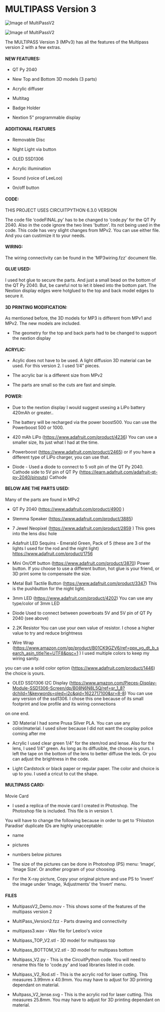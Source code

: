 # MULTIPASS Version 3

![Image of MultiPassV2](https://github.com/nmsr1196/Multi_Pass_3/blob/main/MulitpassInteractive.png)

![Image of MultiPassV2](https://github.com/nmsr1196/Multi_Pass_3/blob/main/MP3_display.png)


The MULTIPASS Version 3 (MPv3) has all the features of the Multipass version 2 with a few extras. 
#### NEW FEATURES: 

- QT Py 2040

- New Top and Bottom 3D models (3 parts)

- Acrylic diffuser

- Multitag

- Badge Holder 

- Nextion 5" programmable display

#### ADDITIONAL FEATURES

- Removable Disc

- Night Light via button

- OLED SSD1306

- Acrylic illumination

- Sound (voice of LeeLoo)

- 0n/off button


#### CODE: 

THIS PROJECT USES CIRCUITPYTHON 6.3.0 VERSION

The code file ‘codeFINAL.py’ has to be changed to ‘code.py’ for the QT Py 2040. Also in the code ignore the two lines 'button'. Its not being used in the code. This code has very slight changes from MPv2. You can use either file. And you can custimize it to your needs.

#### WIRING: 

The wiring connectivity can be found in the 'MP3wiring.fzz' document file.


#### GLUE USED: 

I used hot glue to secure the parts. And just a small bead on the bottom of the QT Py 2040. But, be careful not to let it bleed into
the bottom part. The Nextion display edges were hotglued to the top and back model edges to secure it.

#### 3D PRINTING MODIFICATION: 

As mentioned before, the 3D models for MP3 is different from MPv1 and MPv2. The new models are included.

- The geometry for the top and back parts had to be changed to support the nextion display


#### ACRYLIC: 

- Acylic does not have to be used. A light diffusion 3D material can be used. For this version 2. I used  1/4” pieces.

- The acrylic bar is a different size from MPv2

- The parts are small so the cuts are fast and simple.


#### POWER:

- Due to the nextion display I would suggest usesing a LiPo battery 420mAh or greater.. 

- The battery will be recharged via the power boost500. You can use the Powerboost 500 or 1000.

- 420 mAh LiPo (https://www.adafruit.com/product/4236) You can use a smaller size, Its just what I had at the time.

- Powerboost (https://www.adafruit.com/product/2465)  or if you have a different type of LiPo charger, you can use that.

- Diode - Used a diode to connect to 5 volt pin of the QT Py 2040. Cathode side to 5V pin of QT Py (https://learn.adafruit.com/adafruit-qt-py-2040/pinouts) Cathode


#### BELOW ARE THE PARTS USED:

Many of the parts are found in MPv2

- QT Py 2040 (https://www.adafruit.com/product/4900 )

- Stemma Speaker (https://www.adafruit.com/product/3885)

- 7 Jewel Neopixel (https://www.adafruit.com/product/2859 )  This goes into the lens disc hole

- Adafruit LED Sequins - Emerald Green, Pack of 5 (these are 3 of the lights I used for the rod and the night light) https://www.adafruit.com/product/1756

- Mini On/Off button (https://www.adafruit.com/product/3870) Power button. If you choose to use a different button, hot glue is your friend, or 3D print some to 
  compensate the size.

- Metal Ball Tactile Button (https://www.adafruit.com/product/3347) This is the pushbutton for the night light. 

- 3mm LED (https://www.adafruit.com/product/4202) You can use any type/color of 3mm LED

- Diode  Used to connect between powerboats 5V and 5V pin of QT Py 2040 (see above)

- 2.2K Resistor You can use your own value of resistor. I chose a higher value to try and reduce brightness

- Wire Wrap (https://www.amazon.com/gp/product/B01CK9GZV6/ref=ppx_yo_dt_b_search_asin_title?ie=UTF8&psc=1 ) I used multiple colors to keep my wiring sanity.

you can use a solid color option (https://www.adafruit.com/product/1446) the choice is yours.

- OLED SSD1306 I2C Display (https://www.amazon.com/Pieces-Display-Module-SSD1306-Screen/dp/B08N6N8L5Q/ref=sr_1_8?dchild=1&keywords=oled+i2c&qid=1622717100&sr=8-8) You can use any version of the ssd1306. I chose this one because of its small footprint and low profile and its wiring connections

on one end.

- 3D Material  I had some Prusa Silver PLA. You can use any color/material. I used silver because I did not want the cosplay police coming after me

- Acrylic I used clear green 1/4” for the stem/rod and lense. Also for the lens, I used 1/4” green. As long as its diffusible, the choose is yours. I left the tape on the bottom of the lens to better diffuse the leds. Or you can adjust the brightness in the code.

- Light Cardstock or black paper or regular paper. The color and choice is up to you. I used a cricut to cut the shape.


#### MULTIPASS CARD:

Movie Card

- I used a replica of the movie card I created in Photoshop. The Photoshop file is included. This file is in version 1.

You will have to change the following because in order to get to ‘Fhloston Paradise’ duplicate IDs are highly unacceptable:

- name

- pictures 

- numbers below pictures

- The size of the pictures can be done in Photoshop (PS) menu: ‘Image’, ‘Image Size’. Or another program of your choosing.

- For the X-ray picture, Copy your original picture and use PS to ‘invert’ the image under ‘Image, ‘Adjustments’ the ‘Invert’ menu.


#### FILES

- MultipassV2_Demo.mov - This shows some of the features of the multipass version 2

- MultiPass_Version2.fzz - Parts drawing and connectivity

- multipass3.wav - Wav file for Leeloo's voice

- Multipass_TOP_V2.stl - 3D model for multipass top

- Multipass_BOTTOM_V2.stl - 3D model for multipass bottom

- Multipass_V2.py - This is the CircuitPython code. You will need to rename this file to 'code.py' and load libraries listed in code.

- Multipass_V2_Rod.stl - This is the acrylic rod for laser cutting. This measures 3.99mm x 40.9mm. You may have to adjust for 3D printing dependant on material.

- Multpass_V2_lense.svg - This is the acrylic rod for laser cutting. This measures 25.8mm. You may have to adjust for 3D printing dependant on material.



